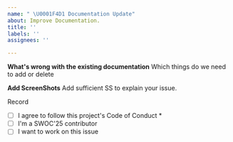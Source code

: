 ```yaml
---
name: " \U0001F4D1 Documentation Update"
about: Improve Documentation.
title: ''
labels: ''
assignees: ''

---
```


**What's wrong with the existing documentation**
 Which things do we need to add or delete

**Add ScreenShots**
Add sufficient SS to explain your issue.

Record
 - [ ] I agree to follow this project's Code of Conduct *
 - [ ]  I'm a SWOC'25 contributor
 - [ ]  I want to work on this issue
